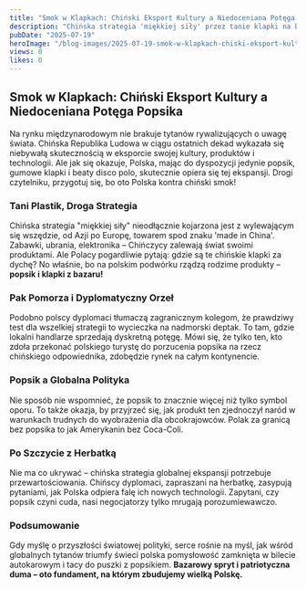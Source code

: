 ```yaml
---
title: "Smok w Klapkach: Chiński Eksport Kultury a Niedoceniana Potęga Popsika"
description: "Chińska strategia 'miękkiej siły' przez tanie klapki na bazarze. Jak nasze podwórkowe sandały walczą z azjatyckim smokiem na arenie globalnej."
pubDate: "2025-07-19"
heroImage: "/blog-images/2025-07-19-smok-w-klapkach-chiski-eksport-kultury-a-niedoceniana-potga-popsika.png"
views: 0
likes: 0
---
```


## Smok w Klapkach: Chiński Eksport Kultury a Niedoceniana Potęga Popsika

Na rynku międzynarodowym nie brakuje tytanów rywalizujących o uwagę świata. Chińska Republika Ludowa w ciągu ostatnich dekad wykazała się niebywałą skutecznością w eksporcie swojej kultury, produktów i technologii. Ale jak się okazuje, Polska, mając do dyspozycji jedynie popsik, gumowe klapki i beaty disco polo, skutecznie opiera się tej ekspansji. Drogi czytelniku, przygotuj się, bo oto Polska kontra chiński smok!

### Tani Plastik, Droga Strategia

Chińska strategia "miękkiej siły" nieodłącznie kojarzona jest z wylewającym się wszędzie, od Azji po Europę, towarem spod znaku 'made in China'. Zabawki, ubrania, elektronika – Chińczycy zalewają świat swoimi produktami. Ale Polacy pogardliwie pytają: gdzie są te chińskie klapki za dychę? No właśnie, bo na polskim podwórku rządzą rodzime produkty – **popsik i klapki z bazaru!**

### Pak Pomorza i Dyplomatyczny Orzeł

Podobno polscy dyplomaci tłumaczą zagranicznym kolegom, że prawdziwy test dla wszelkiej strategii to wycieczka na nadmorski deptak. To tam, gdzie lokalni handlarze sprzedają dyskretną potęgę. Mówi się, że tylko ten, kto zdoła przekonać polskiego turystę do porzucenia popsika na rzecz chińskiego odpowiednika, zdobędzie rynek na całym kontynencie.

### Popsik a Globalna Polityka

Nie sposób nie wspomnieć, że popsik to znacznie więcej niż tylko symbol oporu. To także okazja, by przyjrzeć się, jak produkt ten zjednoczył naród w warunkach trudnych do wyobrażenia dla obcokrajowców. Polak za granicą bez popsika to jak Amerykanin bez Coca-Coli.

### Po Szczycie z Herbatką

Nie ma co ukrywać – chińska strategia globalnej ekspansji potrzebuje przewartościowania. Chińscy dyplomaci, zapraszani na herbatkę, zasypują pytaniami, jak Polska odpiera falę ich nowych technologii. Zapytani, czy popsik czyni cuda, nasi negocjatorzy tylko mrugają porozumiewawczo.

### Podsumowanie

Gdy myślę o przyszłości światowej polityki, serce rośnie na myśl, jak wśród globalnych tytanów triumfy świeci polska pomysłowość zamknięta w bilecie autokarowym i tacy do puszki z popsikiem. **Bazarowy spryt i patriotyczna duma – oto fundament, na którym zbudujemy wielką Polskę.**